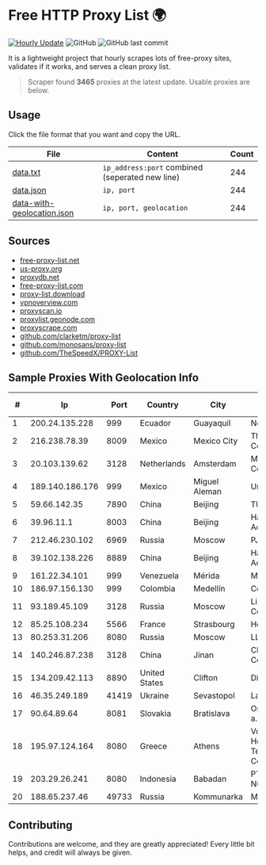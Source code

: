 
# Free HTTP Proxy List 🌍

[![Hourly Update](https://github.com/mertguvencli/http-proxy-list/actions/workflows/main.yml/badge.svg?branch=main)](https://github.com/mertguvencli/http-proxy-list/actions/workflows/main.yml)
![GitHub](https://img.shields.io/github/license/mertguvencli/http-proxy-list)
![GitHub last commit](https://img.shields.io/github/last-commit/mertguvencli/http-proxy-list)

It is a lightweight project that hourly scrapes lots of free-proxy sites, validates if it works, and serves a clean proxy list.


> Scraper found **3465** proxies at the latest update. Usable proxies are below.

## Usage

Click the file format that you want and copy the URL.


|File|Content|Count|
|----|-------|-----|
|[data.txt](https://raw.githubusercontent.com/mertguvencli/http-proxy-list/main/proxy-list/data.txt)|`ip_address:port` combined (seperated new line)|244|
|[data.json](https://raw.githubusercontent.com/mertguvencli/http-proxy-list/main/proxy-list/data.json)|`ip, port`|244|
|[data-with-geolocation.json](https://raw.githubusercontent.com/mertguvencli/http-proxy-list/main/proxy-list/data-with-geolocation.json)|`ip, port, geolocation`|244|

## Sources

* [free-proxy-list.net](https://free-proxy-list.net)
* [us-proxy.org](https://www.us-proxy.org)
* [proxydb.net](http://proxydb.net)
* [free-proxy-list.com](https://free-proxy-list.com/?page=&port=&type%5B%5D=http&type%5B%5D=https&up_time=0&search=Search)
* [proxy-list.download](https://www.proxy-list.download/HTTP)
* [vpnoverview.com](https://vpnoverview.com/privacy/anonymous-browsing/free-proxy-servers)
* [proxyscan.io](https://www.proxyscan.io)
* [proxylist.geonode.com](https://proxylist.geonode.com/api/proxy-list?limit=300&page=1&sort_by=lastChecked&sort_type=desc&protocols=http,https)
* [proxyscrape.com](https://api.proxyscrape.com/v2/?request=displayproxies&protocol=http&timeout=10000&country=all&ssl=all&anonymity=all)
* [github.com/clarketm/proxy-list](https://raw.githubusercontent.com/clarketm/proxy-list/master/proxy-list-raw.txt)
* [github.com/monosans/proxy-list](https://raw.githubusercontent.com/monosans/proxy-list/main/proxies/http.txt)
* [github.com/TheSpeedX/PROXY-List](https://raw.githubusercontent.com/TheSpeedX/PROXY-List/master/http.txt)


## Sample Proxies With Geolocation Info

|#|Ip|Port|Country|City|Internet Service Provider|
|-|--|----|-------|----|-------------------------|
|1|200.24.135.228|999|Ecuador|Guayaquil|Nedetel S.A.|
|2|216.238.78.39|8009|Mexico|Mexico City|The Constant Company|
|3|20.103.139.62|3128|Netherlands|Amsterdam|Microsoft Corporation|
|4|189.140.186.176|999|Mexico|Miguel Aleman|Uninet S.A. de C.V|
|5|59.66.142.35|7890|China|Beijing|TUZJC2P|
|6|39.96.11.1|8003|China|Beijing|Hangzhou Alibaba Advertising Co|
|7|212.46.230.102|6969|Russia|Moscow|PJSC "Vimpelcom"|
|8|39.102.138.226|8889|China|Beijing|Hangzhou Alibaba Advertising Co|
|9|161.22.34.101|999|Venezuela|Mérida|MDS TELECOM C.A.|
|10|186.97.156.130|999|Colombia|Medellín|Colombia Móvil|
|11|93.189.45.109|3128|Russia|Moscow|Limited Liability Company NTCOM|
|12|85.25.108.234|5566|France|Strasbourg|Host Europe GmbH|
|13|80.253.31.206|8080|Russia|Moscow|LLC SETEL|
|14|140.246.87.238|3128|China|Jinan|Cloud Computing Corporation|
|15|134.209.42.113|8890|United States|Clifton|DigitalOcean, LLC|
|16|46.35.249.189|41419|Ukraine|Sevastopol|Lancom Ltd.|
|17|90.64.89.64|8081|Slovakia|Bratislava|Orange Slovensko a.s.|
|18|195.97.124.164|8080|Greece|Athens|Vodafone-panafon Hellenic Telecommunications Company SA|
|19|203.29.26.241|8080|Indonesia|Babadan|PT. Java Digital Nusantara|
|20|188.65.237.46|49733|Russia|Kommunarka|M9com RO|



## Contributing

Contributions are welcome, and they are greatly appreciated! Every
little bit helps, and credit will always be given.

